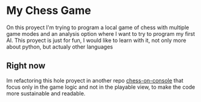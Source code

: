 # My Chess Game

On this proyect I'm trying to program a local game of chess with multiple game modes and an analysis option where I want to try to program my first AI.
This proyect is just for fun, I would like to learn with it, not only more about python, but actualy other languages

## Right now

Im refactoring this hole proyect in another repo [chess-on-console](https://github.com/Santicm23/chess-on-console) that focus only in the game logic and not in the playable view, to make the code more sustainable and readable.
